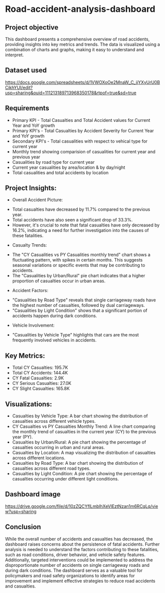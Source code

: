 # Road-accident-analysis-dashboard
## Project objective
This dashboard presents a comprehensive overview of road accidents, providing insights into key metrics and trends. The data is visualized using a combination of charts and graphs, making it easy to understand and interpret.
## Dataset used
 https://docs.google.com/spreadsheets/d/1VWOXoOe2MnaW_C_jjYXyUrU0BCikhYUI/edit?usp=sharing&ouid=111213189713968350178&rtpof=true&sd=true
## Requirements
* Primary KPI - Total Casualties and Total Accident values for Current Year and YoY growth
* Primary KPI's - Total Casualties by Accident Severity for Current Year and YoY growth
* Secondary KPI's - Total casualities with respect to vehical type for current year
* Monthly trend showing comparision of casualities for current year and previous year
* Casualities by road type for current year
* Current year casualities by area/location & by day/night
* Total casualities and total accidents by location
## Project Insights:
   - Overall Accident Picture:
   * Total casualties have decreased by 11.7% compared to the previous year.
   * Total accidents have also seen a significant drop of 33.3%.
   * However, it's crucial to note that fatal casualties have only decreased by 16.2%, indicating a need for further investigation into the causes of these fatalities.
   - Casualty Trends:
   * The "CY Casualities vs PY Casualities monthly trend" chart shows a fluctuating pattern, with spikes in certain months. This suggests seasonal variations or specific events that may be contributing to accidents.
   * The "Casualities by Urban/Rural" pie chart indicates that a higher proportion of casualties occur in urban areas.
   - Accident Factors:
   * "Casualities by Road Type" reveals that single carriageway roads have the highest number of casualties, followed by dual carriageways.
   * "Casualities by Light Condition" shows that a significant portion of accidents happen during dark conditions.
   - Vehicle Involvement:
   * "Casualities by Vehicle Type" highlights that cars are the most frequently involved vehicles in accidents.
## Key Metrics:
 * Total CY Casualties: 195.7K
 * Total CY Accidents: 144.4K
 * CY Fatal Casualties: 2.9K
 * CY Serious Casualties: 27.0K
 * CY Slight Casualties: 165.8K
## Visualizations:
 * Casualties by Vehicle Type: A bar chart showing the distribution of casualties across different vehicle types.
 * CY Casualties vs PY Casualties Monthly Trend: A line chart comparing the monthly trend of casualties in the current year (CY) to the previous year (PY).
 * Casualties by Urban/Rural: A pie chart showing the percentage of casualties occurring in urban and rural areas.
 * Casualties by Location: A map visualizing the distribution of casualties across different locations.
 * Casualties by Road Type: A bar chart showing the distribution of casualties across different road types.
 * Casualties by Light Condition: A pie chart showing the percentage of casualties occurring under different light conditions.
## Dashboard  image
https://drive.google.com/file/d/10zZQCYflLmblhXeVlEztNzan1m6RCqLq/view?usp=sharing
## Conclusion
While the overall number of accidents and casualties has decreased, the dashboard raises concerns about the persistence of fatal accidents. Further analysis is needed to understand the factors contributing to these fatalities, such as road conditions, driver behavior, and vehicle safety features. Additionally, targeted interventions could be implemented to address the disproportionate number of accidents on single carriageway roads and during dark conditions. The dashboard serves as a valuable tool for policymakers and road safety organizations to identify areas for improvement and implement effective strategies to reduce road accidents and casualties.

